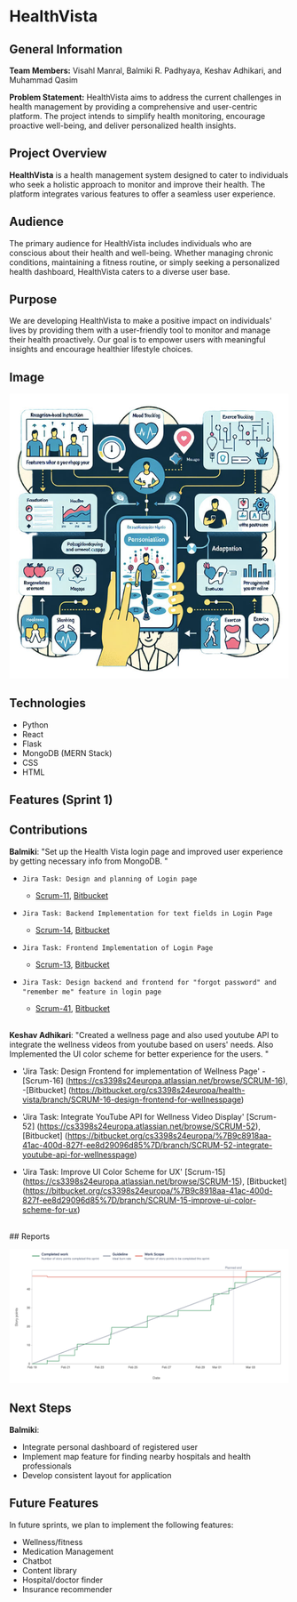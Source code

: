 # HealthVista

## General Information

**Team Members:**
Visahl Manral, Balmiki R. Padhyaya, Keshav Adhikari, and Muhammad Qasim

**Problem Statement:**
HealthVista aims to address the current challenges in health management by providing a comprehensive and user-centric platform. The project intends to simplify health monitoring, encourage proactive well-being, and deliver personalized health insights.

## Project Overview

**HealthVista** is a health management system designed to cater to individuals who seek a holistic approach to monitor and improve their health. The platform integrates various features to offer a seamless user experience.

## Audience

The primary audience for HealthVista includes individuals who are conscious about their health and well-being. Whether managing chronic conditions, maintaining a fitness routine, or simply seeking a personalized health dashboard, HealthVista caters to a diverse user base.

## Purpose

We are developing HealthVista to make a positive impact on individuals' lives by providing them with a user-friendly tool to monitor and manage their health proactively. Our goal is to empower users with meaningful insights and encourage healthier lifestyle choices.

## Image

![Image that depicts our project](static/moode.jpeg)

## Technologies

- Python
- React
- Flask
- MongoDB (MERN Stack)
- CSS
- HTML

## Features (Sprint 1)


## Contributions

**Balmiki**: "Set up the Health Vista login page and improved user experience by getting necessary info from MongoDB. "

- `Jira Task: Design and planning of Login page`
    - [Scrum-11](https://cs3398s24europa.atlassian.net/jira/software/projects/SCRUM/boards/1?selectedIssue=SCRUM-11),
      [Bitbucket](https://bitbucket.org/cs3398s24europa/health-vista/branch/Balmiki_bfv12)
- `Jira Task: Backend Implementation for text fields in Login Page`
    - [Scrum-14](https://cs3398s24europa.atlassian.net/jira/software/projects/SCRUM/boards/1?selectedIssue=SCRUM-14),
      [Bitbucket](https://bitbucket.org/cs3398s24europa/health-vista/branch/SCRUM-14-backend-implementation-of-login-page)
- `Jira Task: Frontend Implementation of Login Page`
    - [Scrum-13](https://cs3398s24europa.atlassian.net/jira/software/projects/SCRUM/boards/1?selectedIssue=SCRUM-13),
      [Bitbucket](https://bitbucket.org/cs3398s24europa/health-vista/branch/feature/SCRUM-13-frontend-implementation-of-login-page)
- `Jira Task: Design backend and frontend for "forgot password" and "remember me" feature in login page`
    - [Scrum-41](https://cs3398s24europa.atlassian.net/jira/software/projects/SCRUM/boards/1?selectedIssue=SCRUM-41),
      [Bitbucket](https://bitbucket.org/cs3398s24europa/health-vista/branch/SCRUM-14-backend-implementation-of-login-page)
      
    <br/>
**Keshav Adhikari**: "Created a wellness page and also used youtube API to integrate the wellness videos from youtube based on users' needs. Also Implemented the UI color scheme for better experience for the users. "

- 'Jira Task: Design Frontend for implementation of Wellness Page'
-[Scrum-16] (https://cs3398s24europa.atlassian.net/browse/SCRUM-16),
-[Bitbucket] (https://bitbucket.org/cs3398s24europa/health-vista/branch/SCRUM-16-design-frontend-for-wellnesspage)

- 'Jira Task: Integrate YouTube API for Wellness Video Display'
[Scrum-52] (https://cs3398s24europa.atlassian.net/browse/SCRUM-52),
[Bitbucket] (https://bitbucket.org/cs3398s24europa/%7B9c8918aa-41ac-400d-827f-ee8d29096d85%7D/branch/SCRUM-52-integrate-youtube-api-for-wellnesspage)

- 'Jira Task: Improve UI Color Scheme for UX'
[Scrum-15] (https://cs3398s24europa.atlassian.net/browse/SCRUM-15),
[Bitbucket] (https://bitbucket.org/cs3398s24europa/%7B9c8918aa-41ac-400d-827f-ee8d29096d85%7D/branch/SCRUM-15-improve-ui-color-scheme-for-ux)
 
 <br/>
## Reports

![Burnup report of sprint 1](static/report_sprint1.png)

## Next Steps

**Balmiki**:

- Integrate personal dashboard of registered user
- Implement map feature for finding nearby hospitals and health professionals
- Develop consistent layout for application

## Future Features

In future sprints, we plan to implement the following features:

- Wellness/fitness
- Medication Management
- Chatbot
- Content library
- Hospital/doctor finder
- Insurance recommender
